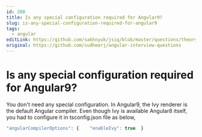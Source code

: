 ```yaml
---
id: 208
title: Is any special configuration required for Angular9?
slug: is-any-special-configuration-required-for-angular9
tags:
  - angular
editLink: https://github.com/sakhnyuk/jsiq/blob/master/questions/theory/angular/208.md
original: https://github.com/sudheerj/angular-interview-questions
---
```


# Is any special configuration required for Angular9?

You don't need any special configuration. In Angular9, the Ivy renderer is the default Angular compiler. Even though Ivy is available Angular8 itself, you had to configure it in tsconfig.json file as below,

```javascript
"angularCompilerOptions": {    "enableIvy": true  }
```